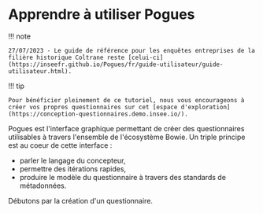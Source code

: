 # Apprendre à utiliser Pogues

!!! note

    27/07/2023 - Le guide de référence pour les enquêtes entreprises de la filière historique Coltrane reste [celui-ci](https://inseefr.github.io/Pogues/fr/guide-utilisateur/guide-utilisateur.html).

!!! tip

    Pour bénéficier pleinement de ce tutoriel, nous vous encourageons à créer vos propres questionnaires sur cet [espace d'exploration](https://conception-questionnaires.demo.insee.io/).

Pogues est l'interface graphique permettant de créer des questionnaires utilisables à travers l'ensemble de l'écosystème Bowie. Un triple principe est au coeur de cette interface :

- parler le langage du concepteur,
- permettre des itérations rapides,
- produire le modèle du questionnaire à travers des standards de métadonnées.

Débutons par la création d'un questionnaire.
